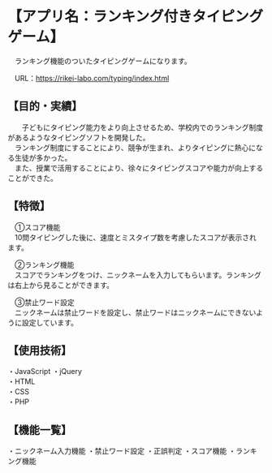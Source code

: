 # 【アプリ名：ランキング付きタイピングゲーム】
　ランキング機能のついたタイピングゲームになります。  
   
　URL：https://rikei-labo.com/typing/index.html

## 【目的・実績】
　　子どもにタイピング能力をより向上させるため、学校内でのランキング制度があるようなタイピングソフトを開発した。  
　ランキング制度にすることにより、競争が生まれ、よりタイピングに熱心になる生徒が多かった。  
　また、授業で活用することにより、徐々にタイピングスコアや能力が向上することができた。  

## 【特徴】
　①スコア機能  
　10問タイピングした後に、速度とミスタイプ数を考慮したスコアが表示されます。

　②ランキング機能  
　スコアでランキングをつけ、ニックネームを入力してもらいます。ランキングは右上から見ることができます。

　③禁止ワード設定  
　ニックネームは禁止ワードを設定し、禁止ワードはニックネームにできないように設定しています。

## 【使用技術】
・JavaScript
・jQuery  
・HTML  
・CSS  
・PHP  

## 【機能一覧】
・ニックネーム入力機能
・禁止ワード設定
・正誤判定
・スコア機能
・ランキング機能

